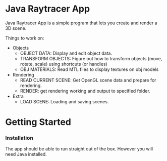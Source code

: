 # Java Raytracer App
Java Raytracer App is a simple program that lets you create and render a 3D scene.

Things to work on:

- Objects
    - OBJECT DATA: Display and edit object data.
    - TRANSFORM OBJECTS: Figure out how to transform objects (move, rotate, scale) using shortcuts (or handles)
    - OBJ MATERIALS: Read MTL files to display textures on obj models
- Rendering 
    - READ CURRENT SCENE: Get OpenGL scene data and prepare for rendering.
    - RENDER: get rendering working and output to specified folder.
- Extra
    - LOAD SCENE: Loading and saving scenes.

# Getting Started

### Installation
The app should be able to run straight out of the box. However you will need Java installed.

